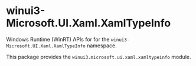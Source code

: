 <!-- warning: Please don't edit this file. It was automatically generated. -->

# winui3-Microsoft.UI.Xaml.XamlTypeInfo

Windows Runtime (WinRT) APIs for for the `winui3-Microsoft.UI.Xaml.XamlTypeInfo` namespace.

This package provides the `winui3.microsoft.ui.xaml.xamltypeinfo` module.
